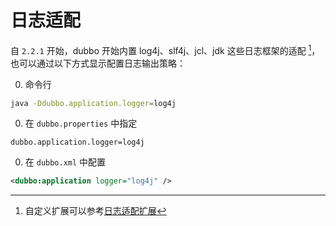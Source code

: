 # 日志适配

自 `2.2.1` 开始，dubbo 开始内置 log4j、slf4j、jcl、jdk 这些日志框架的适配 [^1]，也可以通过以下方式显示配置日志输出策略：

0.  命令行

 ```sh
 java -Ddubbo.application.logger=log4j
 ```

0.  在 `dubbo.properties` 中指定

 ```
 dubbo.application.logger=log4j
 ```

0.  在 `dubbo.xml` 中配置

 ```xml
 <dubbo:application logger="log4j" />
 ```

[^1]: 自定义扩展可以参考[日志适配扩展](http://dubbo.apache.org/books/dubbo-dev-book/impls/logger-adapter.html)
